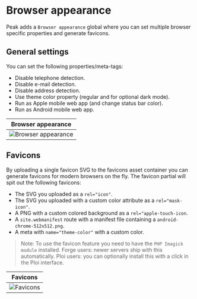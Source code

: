 # Browser appearance

Peak adds a `Browser appearance` global where you can set multiple browser specific properties and generate favicons.

## General settings
You can set the following properties/meta-tags:

* Disable telephone detection.
* Disable e-mail detection.
* Disable address detection.
* Use theme color property (regular and for optional dark mode).
* Run as Apple mobile web app (and change status bar color).
* Run as Android mobile web app.

| Browser appearance |
|---|
| ![Browser appearance](/visuals/screenshots/browser-appearance.png) |

## Favicons
By uploading a single favicon SVG to the favicons asset container you can generate favicons for modern browsers on the fly. The favicon partial will spit out the following favicons:

* The SVG you uploaded as a `rel="icon"`.
* The SVG you uploaded with a custom color attribute as a `rel="mask-icon"`.
* A PNG with a custom colored background as a `rel="apple-touch-icon`.
* A `site.webmanifest` route with a manifest file containing a `android-chrome-512x512.png`.
* A meta with `name="theme-color"` with a custom color.

> Note: To use the favicon feature you need to have the `PHP Imagick module` installed. Forge users: newer servers ship with this automatically. Ploi users: you can optionally install this with a click in the Ploi interface.

| Favicons |
|---|
| ![Favicons](/visuals/screenshots/favicons.png) |

